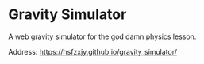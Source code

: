# Gravity Simulator
A web gravity simulator for the god damn physics lesson.

Address: https://hsfzxjy.github.io/gravity_simulator/
